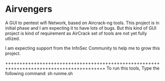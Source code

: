 # Airvengers
A GUI to pentest wifi Network, based on Aircrack-ng tools. This project is in initial phase and I am expecting it to have lots
of bugs.
But this kind of GUI project is kind of requirement as AirCrack set of tools are not yet fully utlized. 

I am expecting support from the InfoSec Community to help me to grow this project.

+++++++++++++++++++++++++++++++++++++++++++++++++++++++++++++++++++++++++++++++++++++++++
To run this tools, Type the following command:
sh runme.sh
